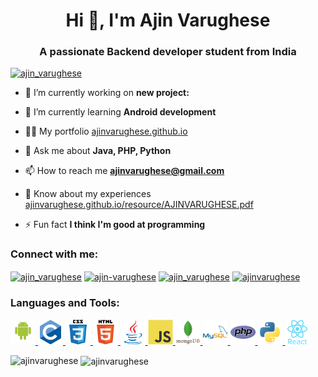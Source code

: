 <h1 align="center">Hi 👋, I'm Ajin Varughese</h1>
<h3 align="center">A passionate Backend developer student from India</h3>

<p align="left"> <a href="https://twitter.com/ajin_varughese" target="blank"><img src="https://img.shields.io/twitter/follow/ajin_varughese?logo=twitter&style=for-the-badge" alt="ajin_varughese" /></a> </p>


- 🔭 I’m currently working on **new project:**

- 🌱 I’m currently learning **Android development**

- 👨‍💻 My portfolio [ajinvarughese.github.io](ajinvarughese.github.io)

- 💬 Ask me about **Java, PHP, Python**

- 📫 How to reach me **ajinvarughese@gmail.com**

- 📄 Know about my experiences [ajinvarughese.github.io/resource/AJINVARUGHESE.pdf](ajinvarughese.github.io/resource/AJINVARUGHESE.pdf)

- ⚡ Fun fact **I think I'm good at programming**

<h3 align="left">Connect with me:</h3>
<p align="left">
<a href="https://twitter.com/ajin_varughese" target="blank"><img align="center" src="https://raw.githubusercontent.com/rahuldkjain/github-profile-readme-generator/master/src/images/icons/Social/twitter.svg" alt="ajin_varughese" height="30" width="40" /></a>
<a href="https://linkedin.com/in/ajin-varughese" target="blank"><img align="center" src="https://raw.githubusercontent.com/rahuldkjain/github-profile-readme-generator/master/src/images/icons/Social/linked-in-alt.svg" alt="ajin-varughese" height="30" width="40" /></a>
<a href="https://instagram.com/ajin_varughese" target="blank"><img align="center" src="https://raw.githubusercontent.com/rahuldkjain/github-profile-readme-generator/master/src/images/icons/Social/instagram.svg" alt="ajin_varughese" height="30" width="40" /></a>
<a href="https://discord.gg/ajinvarughese" target="blank"><img align="center" src="https://raw.githubusercontent.com/rahuldkjain/github-profile-readme-generator/master/src/images/icons/Social/discord.svg" alt="ajinvarughese" height="30" width="40" /></a>
</p>

<h3 align="left">Languages and Tools:</h3>
<p align="left"> <a href="https://developer.android.com" target="_blank" rel="noreferrer"> <img src="https://raw.githubusercontent.com/devicons/devicon/master/icons/android/android-original-wordmark.svg" alt="android" width="40" height="40"/> </a> <a href="https://www.cprogramming.com/" target="_blank" rel="noreferrer"> <img src="https://raw.githubusercontent.com/devicons/devicon/master/icons/c/c-original.svg" alt="c" width="40" height="40"/> </a> <a href="https://www.w3schools.com/css/" target="_blank" rel="noreferrer"> <img src="https://raw.githubusercontent.com/devicons/devicon/master/icons/css3/css3-original-wordmark.svg" alt="css3" width="40" height="40"/> </a> <a href="https://www.w3.org/html/" target="_blank" rel="noreferrer"> <img src="https://raw.githubusercontent.com/devicons/devicon/master/icons/html5/html5-original-wordmark.svg" alt="html5" width="40" height="40"/> </a> <a href="https://www.java.com" target="_blank" rel="noreferrer"> <img src="https://raw.githubusercontent.com/devicons/devicon/master/icons/java/java-original.svg" alt="java" width="40" height="40"/> </a> <a href="https://developer.mozilla.org/en-US/docs/Web/JavaScript" target="_blank" rel="noreferrer"> <img src="https://raw.githubusercontent.com/devicons/devicon/master/icons/javascript/javascript-original.svg" alt="javascript" width="40" height="40"/> </a> <a href="https://www.mongodb.com/" target="_blank" rel="noreferrer"> <img src="https://raw.githubusercontent.com/devicons/devicon/master/icons/mongodb/mongodb-original-wordmark.svg" alt="mongodb" width="40" height="40"/> </a> <a href="https://www.mysql.com/" target="_blank" rel="noreferrer"> <img src="https://raw.githubusercontent.com/devicons/devicon/master/icons/mysql/mysql-original-wordmark.svg" alt="mysql" width="40" height="40"/> </a> <a href="https://www.php.net" target="_blank" rel="noreferrer"> <img src="https://raw.githubusercontent.com/devicons/devicon/master/icons/php/php-original.svg" alt="php" width="40" height="40"/> </a> <a href="https://www.python.org" target="_blank" rel="noreferrer"> <img src="https://raw.githubusercontent.com/devicons/devicon/master/icons/python/python-original.svg" alt="python" width="40" height="40"/> </a> <a href="https://reactjs.org/" target="_blank" rel="noreferrer"> <img src="https://raw.githubusercontent.com/devicons/devicon/master/icons/react/react-original-wordmark.svg" alt="react" width="40" height="40"/> </a> </p>

<p><img align="left" src="https://github-readme-stats.vercel.app/api/top-langs?username=ajinvarughese&show_icons=true&locale=en&layout=compact" alt="ajinvarughese" /></p>

<p>&nbsp;<img align="center" src="https://github-readme-stats.vercel.app/api?username=ajinvarughese&show_icons=true&locale=en" alt="ajinvarughese" /></p>

